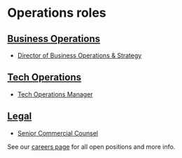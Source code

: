 # Operations roles

## [Business Operations](../bizops/index.md)

- [Director of Business Operations & Strategy](./director_business_operations.md)

## [Tech Operations](../tech-ops/index.md)

- [Tech Operations Manager](./tech_operations_manager.md)

## [Legal](../legal/index.md)

- [Senior Commercial Counsel](./senior_commercial_counsel.md)

See our [careers page](../../../company/careers.md) for all open positions and more info.
